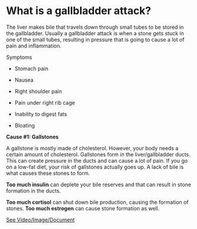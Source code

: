 # What is a gallbladder attack?

The liver makes bile that travels down through small tubes to be stored in the gallbladder. Usually a gallbladder attack is when a stone gets stuck in one of the small tubes, resulting in pressure that is going to cause a lot of pain and inflammation.

Symptoms

- Stomach pain

- Nausea

- Right shoulder pain

- Pain under right rib cage

- Inability to digest fats

- Bloating

**Cause #1: Gallstones**

A gallstone is mostly made of cholesterol. However, your body needs a certain amount of cholesterol. Gallstones form in the liver/gallbladder ducts. This can create pressure in the ducts and can cause a lot of pain. If you go on a low-fat diet, your risk of gallstones actually goes up. A lack of bile is what causes these stones to form.

**Too much insulin** can deplete your bile reserves and that can result in stone formation in the ducts.

**Too much cortisol** can shut down bile production, causing the formation of stones. **Too much estrogen** can cause stone formation as well.

 [See Video/Image/Document](https://hls-player.drberg.com/asset?path=migrated-assets/what-is-a-gallbladder-attack-symptoms-causes-covered-by-drberg)